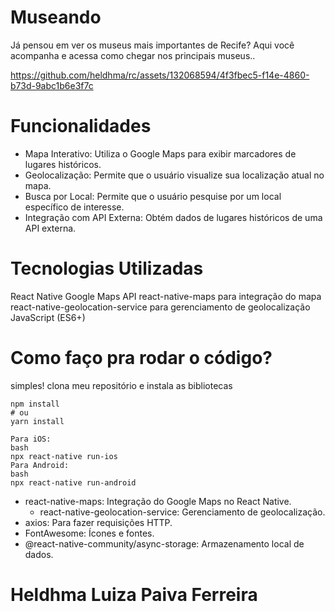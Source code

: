 # Museando 
Já pensou em ver os museus mais importantes de Recife? 
Aqui você acompanha e acessa como chegar nos principais museus..

https://github.com/heldhma/rc/assets/132068594/4f3fbec5-f14e-4860-b73d-9abc1b6e3f7c


# Funcionalidades
- Mapa Interativo: Utiliza o Google Maps para exibir marcadores de lugares históricos.
- Geolocalização: Permite que o usuário visualize sua localização atual no mapa.
- Busca por Local: Permite que o usuário pesquise por um local específico de interesse.
- Integração com API Externa: Obtém dados de lugares históricos de uma API externa.

# Tecnologias Utilizadas
React Native
Google Maps API
react-native-maps para integração do mapa
react-native-geolocation-service para gerenciamento de geolocalização
JavaScript (ES6+)

# Como faço pra rodar o código?
simples!
clona meu repositório e instala as bibliotecas
```
npm install
# ou
yarn install

```

```
Para iOS:
bash
npx react-native run-ios
Para Android:
bash
npx react-native run-android
```
- react-native-maps: Integração do Google Maps no React Native.
  - react-native-geolocation-service: Gerenciamento de geolocalização.
- axios: Para fazer requisições HTTP.
- FontAwesome: Ícones e fontes.
- @react-native-community/async-storage: Armazenamento local de dados.
# Heldhma Luiza Paiva Ferreira
